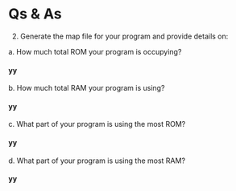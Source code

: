 # Qs & As 
2. Generate the map file for your program and provide details on:  

a. How much total ROM your program is occupying?
#### yy  

b. How much total RAM your program is using?  
#### yy  

c. What part of your program is using the most ROM?  
#### yy  

d. What part of your program is using the most RAM?  
#### yy

